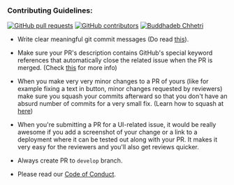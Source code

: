 ### Contributing Guidelines:

[![GitHub pull requests](https://img.shields.io/github/issues-pr-raw/GDSC-IIIT-Kalyani/Winter-of-Code-2.0-frontend?logo=git&logoColor=white)](https://github.com/GDSC-IIIT-Kalyani/Winter-of-Code-2.0-frontend/compare) [![GitHub contributors](https://img.shields.io/github/contributors/GDSC-IIIT-Kalyani/Winter-of-Code-2.0-frontend?logo=github)](https://github.com/GDSC-IIIT-Kalyani/Winter-of-Code-2.0-frontend/graphs/contributors) [![Buddhadeb Chhetri](https://img.shields.io/badge/Author-@Buddhad-gray.svg?colorA=gray&colorB=dodgerblue&logo=github)](https://github.com/Buddhad/)

- Write clear meaningful git commit messages (Do read [this](http://chris.beams.io/posts/git-commit/)).

- Make sure your PR's description contains GitHub's special keyword references that automatically close the related issue when the PR is merged. (Check [this](https://github.com/blog/1506-closing-issues-via-pull-requests) for more info)

- When you make very very minor changes to a PR of yours (like for example fixing a text in button, minor changes requested by reviewers) make sure you squash your commits afterward so that you don't have an absurd number of commits for a very small fix. (Learn how to squash at [here](https://davidwalsh.name/squash-commits-git))

- When you're submitting a PR for a UI-related issue, it would be really awesome if you add a screenshot of your change or a link to a deployment where it can be tested out along with your PR. It makes it very easy for the reviewers and you'll also get reviews quicker.

- Always create PR to `develop` branch.

- Please read our [Code of Conduct](./CODE_OF_CONDUCT.md).

